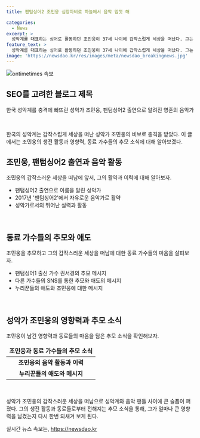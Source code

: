 ```yaml
---
title: 팬텀싱어2 조민웅 심장마비로 하늘에서 음악 맘껏 해

categories:
  - News
excerpt: >
  성악계를 대표하는 싱어로 활동하던 조민웅이 37세 나이에 갑작스럽게 세상을 떠났다. 그는 팬텀싱어2에 출연하며 이름을 알리기도 했으며, 동료 가수들과 팬들로부터도 큰 애도를 받고 있다. 그의 갑작스러운 별세에 대한 충격과 슬픔이 SNS를 통해 공유되고 있으며, 많은 이들이 그를 추모하고 있다. #조민웅 #팬텀싱어2 #추모
feature_text: >
  성악계를 대표하는 싱어로 활동하던 조민웅이 37세 나이에 갑작스럽게 세상을 떠났다. 그는 팬텀싱어2에 출연하며 이름을 알리기도 했으며, 동료 가수들과 팬들로부터도 큰 애도를 받고 있다. 그의 갑작스러운 별세에 대한 충격과 슬픔이 SNS를 통해 공유되고 있으며, 많은 이들이 그를 추모하고 있다. #조민웅 #팬텀싱어2 #추모
image: 'https://newsdao.kr/res/images/meta/newsdao_breakingnews.jpg'
---
```


<p><img src="https://newsdao.kr/res/images/meta/newsdao_breakingnews.jpg" alt="ontimetimes 속보" /></p>

<h2 data-ke-size="size26">SEO를 고려한 블로그 제목</h2>

<p data-ke-size="size16">한국 성악계를 충격에 빠뜨린 성악가 조민웅, 팬텀싱어2 출연으로 알려진 영혼의 음악가</p>

<p data-ke-size="size16">&nbsp;</p>

<p data-ke-size="size16">한국의 성악계는 갑작스럽게 세상을 떠난 성악가 조민웅의 비보로 충격을 받았다. 이 글에서는 조민웅의 생전 활동과 영향력, 동료 가수들의 추모 소식에 대해 알아보겠다.</p>

<h2 data-ke-size="size26">조민웅, 팬텀싱어2 출연과 음악 활동</h2>

<p data-ke-size="size16">조민웅의 갑작스러운 세상을 떠남에 앞서, 그의 활약과 이력에 대해 알아보자.</p>

<ul>
<li>팬텀싱어2 출연으로 이름을 알린 성악가</li>
<li>2017년 '팬텀싱어2'에서 자유로운 음악가로 활약</li>
<li>성악가로서의 뛰어난 실력과 활동</li>
</ul>

<p data-ke-size="size16">&nbsp;</p>

<h2 data-ke-size="size26">동료 가수들의 추모와 애도</h2>

<p data-ke-size="size16">조민웅을 추모하고 그의 갑작스러운 세상을 떠남에 대한 동료 가수들의 마음을 살펴보자.</p>

<ul>
<li>팬텀싱어1 출신 가수 권서경의 추모 메시지</li>
<li>다른 가수들의 SNS를 통한 추모와 애도의 메시지</li>
<li>누리꾼들의 애도와 조민웅에 대한 메시지</li>
</ul>

<p data-ke-size="size16">&nbsp;</p>

<h2 data-ke-size="size26">성악가 조민웅의 영향력과 추모 소식</h2>

<p data-ke-size="size16">조민웅이 남긴 영향력과 동료들의 마음을 담은 추모 소식을 확인해보자.</p>

<table>
<thead>
<tr>
<td style="text-align: center; height: 17px;"><b>조민웅과 동료 가수들의 추모 소식</b></td>
</tr>
</thead>
<tbody>
<tr>
<td style="text-align: center; height: 17px;"><b>조민웅의 음악 활동과 이력</b></td>
</tr>
<tr>
<td style="text-align: center; height: 17px;"><b>누리꾼들의 애도와 메시지</b></td>
</tr>
</tbody>
</table>

<p data-ke-size="size16">&nbsp;</p>

<p data-ke-size="size16">성악가 조민웅의 갑작스러운 세상을 떠남으로 성악계와 음악 팬들 사이에 큰 슬픔이 퍼졌다. 그의 생전 활동과 동료들로부터 전해지는 추모 소식을 통해, 그가 얼마나 큰 영향력을 남겼는지 다시 한번 되새겨 보게 된다.</p>
실시간 뉴스 속보는, <a href="https://newsdao.kr" rel="dofollow">https://newsdao.kr</a>


